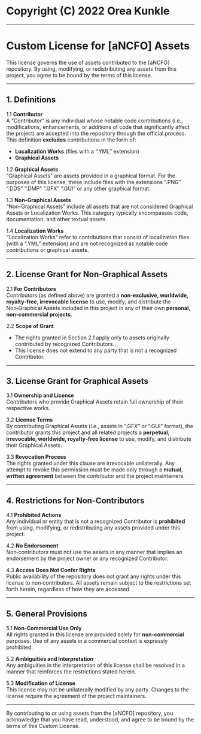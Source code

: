 # Copyright (C) 2022 Orea Kunkle

---

# Custom License for [aNCFO] Assets

This license governs the use of assets contributed to the [aNCFO] repository. By using, modifying, or redistributing any assets from this project, you agree to be bound by the terms of this license.

---

## 1. Definitions

1.1 **Contributor**  
A “Contributor” is any individual whose notable code contributions (i.e., modifications, enhancements, or additions of code that significantly affect the project) are accepted into the repository through the official process. This definition **excludes** contributions in the form of:
- **Localization Works** (files with a “.YML” extension)
- **Graphical Assets**

1.2 **Graphical Assets**  
“Graphical Assets” are assets provided in a graphical format. For the purposes of this license, these include files with the extensions “.PNG” “.DDS” “.DMP” “.GFX” “.GUI” or any other graphical format.

1.3 **Non-Graphical Assets**  
“Non-Graphical Assets” include all assets that are not considered Graphical Assets or Localization Works. This category typically encompasses code, documentation, and other textual assets.

1.4 **Localization Works**  
“Localization Works” refer to contributions that consist of localization files (with a “.YML” extension) and are not recognized as notable code contributions or graphical assets.

---

## 2. License Grant for Non‑Graphical Assets

2.1 **For Contributors**  
Contributors (as defined above) are granted a **non‑exclusive, worldwide, royalty‑free, irrevocable license** to use, modify, and distribute the Non‑Graphical Assets included in this project in any of their own **personal, non‑commercial projects**.

2.2 **Scope of Grant**  
- The rights granted in Section 2.1 apply only to assets originally contributed by recognized Contributors.
- This license does not extend to any party that is not a recognized Contributor.

---

## 3. License Grant for Graphical Assets

3.1 **Ownership and License**  
Contributors who provide Graphical Assets retain full ownership of their respective works.

3.2 **License Terms**  
By contributing Graphical Assets (i.e., assets in “.GFX” or “.GUI” format), the contributor grants this project and all related projects a **perpetual, irrevocable, worldwide, royalty‑free license** to use, modify, and distribute their Graphical Assets.

3.3 **Revocation Process**  
The rights granted under this clause are irrevocable unilaterally. Any attempt to revoke this permission must be made only through a **mutual, written agreement** between the contributor and the project maintainers.

---

## 4. Restrictions for Non‑Contributors

4.1 **Prohibited Actions**  
Any individual or entity that is not a recognized Contributor is **prohibited** from using, modifying, or redistributing any assets provided under this project.

4.2 **No Endorsement**  
Non‑contributors must not use the assets in any manner that implies an endorsement by the project owner or any recognized Contributor.

4.3 **Access Does Not Confer Rights**  
Public availability of the repository does not grant any rights under this license to non‑contributors. All assets remain subject to the restrictions set forth herein, regardless of how they are accessed.

---

## 5. General Provisions

5.1 **Non‑Commercial Use Only**  
All rights granted in this license are provided solely for **non‑commercial** purposes. Use of any assets in a commercial context is expressly prohibited.

5.2 **Ambiguities and Interpretation**  
Any ambiguities in the interpretation of this license shall be resolved in a manner that reinforces the restrictions stated herein.

5.3 **Modification of License**  
This license may not be unilaterally modified by any party. Changes to the license require the agreement of the project maintainers.

---

By contributing to or using assets from the [aNCFO] repository, you acknowledge that you have read, understood, and agree to be bound by the terms of this Custom License.